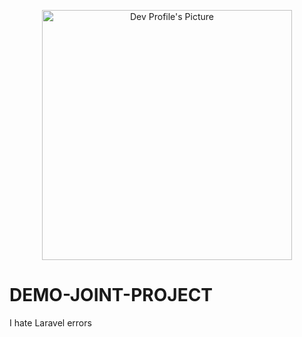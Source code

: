 <p align="center"><a href="https://id.pinterest.com/pin/1022317184159470854/" target="_blank"><img src="https://avatars.githubusercontent.com/u/182593371?v=4" width="400" alt="Dev Profile's Picture"></a></p>
<h1>DEMO-JOINT-PROJECT</h1>

I hate Laravel errors
